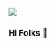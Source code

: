 ![](https://64.media.tumblr.com/32f099ffcc2a1db9030b0dff18cdba28/tumblr_pim2obaKkN1whc70jo3_1280.gifv)

### Hi Folks 👋

<!--
**Scripturient101/Scripturient101** is a ✨ _special_ ✨ repository because its `README.md` (this file) appears on your GitHub profile.

Here are some ideas to get you started:

- 🔭 I’m currently working on ...
- 🌱 I’m currently learning ...
- 👯 I’m looking to collaborate on ...
- 🤔 I’m looking for help with ...
- 💬 Ask me about ...
- 📫 How to reach me: ...
- 😄 Pronouns: ...
- ⚡ Fun fact: ...
-->
